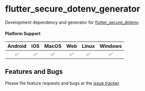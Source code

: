 # flutter_secure_dotenv_generator

Development dependency and generator for [flutter_secure_dotenv](https://pub.dev/packages/flutter_secure_dotenv).

#### Platform Support

| Android | iOS | MacOS | Web | Linux | Windows |
| :-----: | :-: | :---: | :-: | :---: | :-----: |
|   ✅   | ✅  |  ✅   | ✅  |  ✅   |  ✅  |

## Features and Bugs

Please file feature requests and bugs at the [issue tracker][tracker].

[tracker]: https://github.com/mfazrinizar/flutter_secure_dotenv_generator/issues